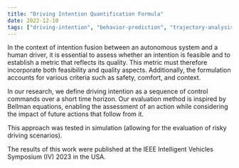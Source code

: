 ```yaml
---
title: "Driving Intention Quantification Formula"
date: 2022-12-10
tags: ["driving-intention", "behavior-prediction", "trajectory-analysis", "autonomous-driving", "human-in-the-loop", "decision-making", "machine-learning"]
---
```


In the context of intention fusion between an autonomous system and a human driver, it is essential to assess whether an intention is feasible and to establish a metric that reflects its quality. This metric must therefore incorporate both feasibility and quality aspects. Additionally, the formulation accounts for various criteria such as safety, comfort, and context.

In our research, we define driving intention as a sequence of control commands over a short time horizon. Our evaluation method is inspired by Bellman equations, enabling the assessment of an action while considering the impact of future actions that follow from it.

This approach was tested in simulation (allowing for the evaluation of risky driving scenarios).

The results of this work were published at the IEEE Intelligent Vehicles Symposium (IV) 2023 in the USA.